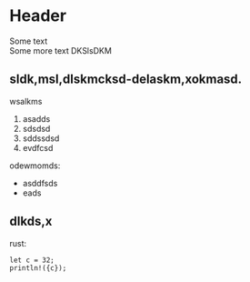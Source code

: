 # Header

Some text  
Some more text
DKSlsDKM

## sldk,msl,dlskmcksd-delaskm,xokmasd.

wsalkms

1. asadds
1. sdsdsd
1. sddssdsd
1. evdfcsd

odewmomds:

- asddfsds
- eads

## dlkds,x

rust:

```
let c = 32;
println!({c});

```
